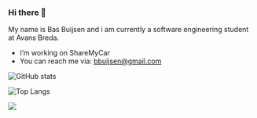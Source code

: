 ### Hi there 👋
My name is Bas Buijsen and i am currently a software engineering student at Avans Breda.
<br/>
- I’m working on ShareMyCar
- You can reach me via: bbuijsen@gmail.com

![GitHub stats](https://github-readme-stats.vercel.app/api?username=deBasMan21&show_icons=true&theme=dark&count_private=true)

![Top Langs](https://github-readme-stats.vercel.app/api/top-langs/?username=deBasMan21&theme=dark&langs_count=10&layout=compact&hide=html,css,scss)

![](https://visitor-badge.laobi.icu/badge?page_id=deBasMan21.deBasMan21)
